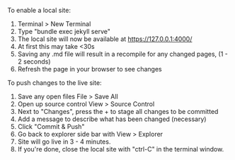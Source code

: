 To enable a local site:
1. Terminal > New Terminal
2. Type "bundle exec jekyll serve"
3. The local site will now be available at https://127.0.0.1:4000/
4. At first this may take <30s
5. Saving any .md file will result in a recompile for any changed pages, (1 - 2 seconds)
6. Refresh the page in your browser to see changes


To push changes to the live site:
1. Save any open files File > Save All
2. Open up source control View > Source Control
3. Next to "Changes", press the + to stage all changes to be committed
4. Add a message to describe what has been changed (necessary)
5. Click "Commit & Push"
6. Go back to explorer side bar with View > Explorer
7. Site will go live in 3 - 4 minutes.
8. If you're done, close the local site with "ctrl-C" in the terminal window.